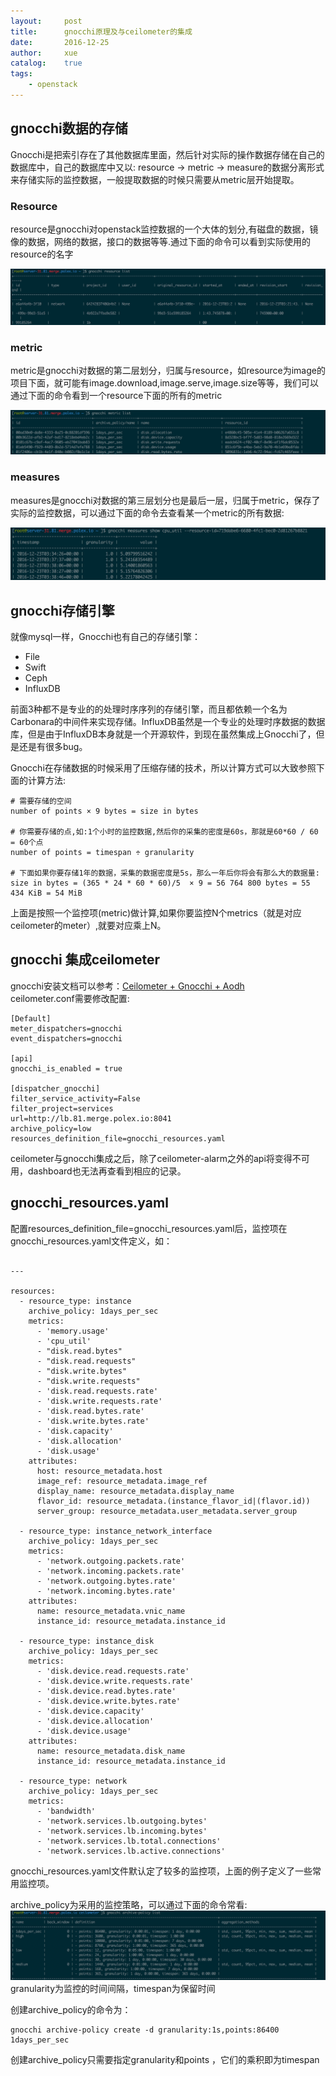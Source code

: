 ```yaml
---
layout:     post
title:      gnocchi原理及与ceilometer的集成
date:       2016-12-25
author:     xue
catalog:    true
tags:
    - openstack
---
```


## gnocchi数据的存储

Gnocchi是把索引存在了其他数据库里面，然后针对实际的操作数据存储在自己的数据库中，自己的数据库中又以:  resource -> metric -> measure的数据分离形式来存储实际的监控数据，一般提取数据的时候只需要从metric层开始提取。

### Resource
resource是gnocchi对openstack监控数据的一个大体的划分,有磁盘的数据，镜像的数据，网络的数据，接口的数据等等.通过下面的命令可以看到实际使用的resource的名字

![](/img/gnocchi/gnocchi-resource-list.png)

### metric
metric是gnocchi对数据的第二层划分，归属与resource，如resource为image的项目下面，就可能有image.download,image.serve,image.size等等，我们可以通过下面的命令看到一个resource下面的所有的metric

![](/img/gnocchi/gnocchi-metric-list.png)

### measures
measures是gnocchi对数据的第三层划分也是最后一层，归属于metric，保存了实际的监控数据，可以通过下面的命令去查看某一个metric的所有数据:

![](/img/gnocchi/gnocchi-measures-show.png)

## gnocchi存储引擎

就像mysql一样，Gnocchi也有自己的存储引擎：

* File
* Swift
* Ceph
* InfluxDB

前面3种都不是专业的的处理时序序列的存储引擎，而且都依赖一个名为Carbonara的中间件来实现存储。InfluxDB虽然是一个专业的处理时序数据的数据库，但是由于InfluxDB本身就是一个开源软件，到现在虽然集成上Gnocchi了，但是还是有很多bug。

Gnocchi在存储数据的时候采用了压缩存储的技术，所以计算方式可以大致参照下面的计算方法:

```
# 需要存储的空间
number of points × 9 bytes = size in bytes
 
# 你需要存储的点,如:1个小时的监控数据,然后你的采集的密度是60s，那就是60*60 / 60 = 60个点
number of points = timespan ÷ granularity
 
# 下面如果你要存储1年的数据，采集的数据密度是5s，那么一年后你将会有那么大的数据量:
size in bytes = (365 * 24 * 60 * 60)/5  × 9 = 56 764 800 bytes = 55 434 KiB = 54 MiB

```

上面是按照一个监控项(metric)做计算,如果你要监控N个metrics（就是对应ceilometer的meter）,就要对应乘上N。

## gnocchi 集成ceilometer

gnocchi安装文档可以参考：[Ceilometer + Gnocchi + Aodh](http://www.cnblogs.com/multi-task/p/5553830.html)  
ceilometer.conf需要修改配置:


```
[Default]
meter_dispatchers=gnocchi
event_dispatchers=gnocchi

[api]
gnocchi_is_enabled = true

[dispatcher_gnocchi]
filter_service_activity=False
filter_project=services
url=http://lb.81.merge.polex.io:8041
archive_policy=low
resources_definition_file=gnocchi_resources.yaml
```

ceilometer与gnocchi集成之后，除了ceilometer-alarm之外的api将变得不可用，dashboard也无法再查看到相应的记录。

## gnocchi_resources.yaml
配置resources_definition_file=gnocchi_resources.yaml后，监控项在gnocchi_resources.yaml文件定义，如：


```

---

resources:
  - resource_type: instance
    archive_policy: 1days_per_sec
    metrics:
      - 'memory.usage'
      - 'cpu_util'
      - "disk.read.bytes"
      - "disk.read.requests"
      - "disk.write.bytes"
      - "disk.write.requests"
      - 'disk.read.requests.rate'
      - 'disk.write.requests.rate'
      - 'disk.read.bytes.rate'
      - 'disk.write.bytes.rate'
      - 'disk.capacity'
      - 'disk.allocation'
      - 'disk.usage'
    attributes:
      host: resource_metadata.host
      image_ref: resource_metadata.image_ref
      display_name: resource_metadata.display_name
      flavor_id: resource_metadata.(instance_flavor_id|(flavor.id))
      server_group: resource_metadata.user_metadata.server_group

  - resource_type: instance_network_interface
    archive_policy: 1days_per_sec
    metrics:
      - 'network.outgoing.packets.rate'
      - 'network.incoming.packets.rate'
      - 'network.outgoing.bytes.rate'
      - 'network.incoming.bytes.rate'
    attributes:
      name: resource_metadata.vnic_name
      instance_id: resource_metadata.instance_id

  - resource_type: instance_disk
    archive_policy: 1days_per_sec
    metrics:
      - 'disk.device.read.requests.rate'
      - 'disk.device.write.requests.rate'
      - 'disk.device.read.bytes.rate'
      - 'disk.device.write.bytes.rate'
      - 'disk.device.capacity'
      - 'disk.device.allocation'
      - 'disk.device.usage'
    attributes:
      name: resource_metadata.disk_name
      instance_id: resource_metadata.instance_id

  - resource_type: network
    archive_policy: 1days_per_sec
    metrics:
      - 'bandwidth'
      - 'network.services.lb.outgoing.bytes'
      - 'network.services.lb.incoming.bytes'
      - 'network.services.lb.total.connections'
      - 'network.services.lb.active.connections'
```
  
  gnocchi_resources.yaml文件默认定了较多的监控项，上面的例子定义了一些常用监控项。
  
  archive_policy为采用的监控策略，可以通过下面的命令常看:   
  ![](/img/gnocchi/gnocchi-archive-policy.png)  
  granularity为监控的时间间隔，timespan为保留时间
  
  创建archive_policy的命令为：
  
```
gnocchi archive-policy create -d granularity:1s,points:86400 1days_per_sec
```
创建archive_policy只需要指定granularity和points ，它们的乘积即为timespan
  
  
  
